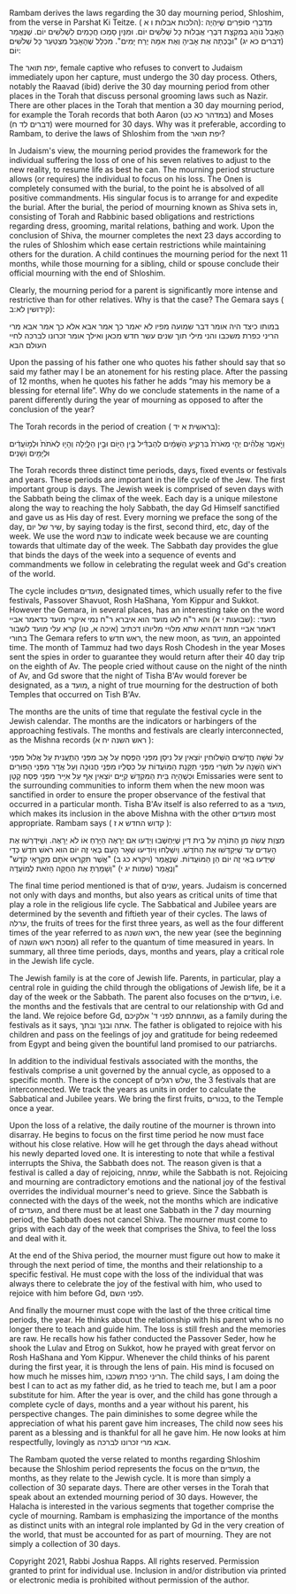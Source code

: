Rambam derives the laws regarding the 30 day mourning period, Shloshim, from the verse in Parshat Ki Teitze. ( הלכות אבלות ו א):
מִדִבְרֵי סוֹפְרִים שֶׁיִּהְיֶה הָאָבֵל נוֹהֵג בְּמִקְצָת דִּבְרֵי אֲבֵלוּת כָּל שְׁלֹשִׁים יוֹם. וּמִנַּיִן סָמְכוּ חֲכָמִים לִשְׁלֹשִׁים יוֹם. שֶׁנֶּאֱמַר (דברים כא יג) "וּבָכְתָה אֶת אָבִיהָ וְאֶת אִמָּהּ יֶרַח יָמִים". מִכְלַל שֶׁהָאָבֵל מִצְטַעֵר כָּל שְׁלֹשִׁים יוֹם: 

The יפת תואר, female captive who refuses to convert to Judaism immediately upon her capture, must undergo the 30 day process. Others, notably the Raavad (ibid) derive the 30 day mourning period from other places in the Torah that discuss personal grooming laws such as Nazir. There are other places in the Torah that mention a 30 day mourning period, for example the Torah records that both Aaron           (במדהר כא כט) and Moses (דברים לד ח) were mourned for 30 days.  Why was it preferable, according to Rambam, to derive the laws of Shloshim from the יפת תואר?

In Judaism's view, the mourning period provides the framework for the individual suffering the loss of one of his seven relatives to adjust to the new reality, to resume life as best  he can. The mourning period structure allows (or requires) the individual to focus on his loss. The Onen is  completely consumed with the burial, to the point he is absolved of all positive commandments. His singular focus is to arrange for and expedite the burial. After the burial, the period of mourning known as Shiva sets in, consisting of Torah and Rabbinic based obligations and restrictions regarding dress, grooming, marital relations, bathing and work. Upon the conclusion of Shiva, the mourner completes the next 23 days according to the rules of Shloshim which ease certain restrictions while maintaining others for the duration. A child continues the mourning period for the next 11 months, while those mourning for a sibling, child or spouse conclude their official mourning with the end of Shloshim.

Clearly, the mourning period for a parent is significantly more intense and restrictive than for other relatives. Why is that the case? The Gemara says ( קידושין לא:ב):

במותו כיצד היה אומר דבר שמועה מפיו לא יאמר כך אמר אבא אלא כך אמר אבא מרי הריני כפרת משכבו והני מילי תוך שנים עשר חדש מכאן ואילך אומר זכרונו לברכה לחיי העולם הבא
 
Upon the passing of his father one who quotes his father should say that so said my father may I be an atonement for his resting place. After the passing of 12 months, when he quotes his father he adds “may his memory be a  blessing for eternal life”. Why do we conclude statements in the name of a parent differently during the year of mourning as opposed to after the conclusion of the year?

The Torah records in the period of creation ( בראשית א יד):

וַיֹּ֣אמֶר אֱלֹהִ֗ים יְהִ֤י מְאֹרֹת֙ בִּרְקִ֣יעַ הַשָּׁמַ֔יִם לְהַבְדִּ֕יל בֵּ֥ין הַיּ֖וֹם וּבֵ֣ין הַלָּ֑יְלָה וְהָי֤וּ לְאֹתֹת֙ וּלְמ֣וֹעֲדִ֔ים וּלְיָמִ֖ים וְשָׁנִֽים׃
 
The Torah records three  distinct time periods, days, fixed events or festivals and years. These periods are important in the life cycle of the Jew. The first important group is days. The Jewish week is comprised of seven days with the Sabbath being the climax of the week. Each day is a unique milestone along the way to reaching the holy Sabbath, the day Gd Himself sanctified and gave us as His day of rest. Every morning we preface the song of the day, שיר של יום, by saying today is the first, second third, etc, day of the week. We use the word שבת to indicate week because we are counting towards that ultimate day of the week. The Sabbath day provides the glue that binds the days of the week into a sequence of events and commandments we follow in celebrating the regulat week and Gd's creation of the world. 

The cycle includes מועדים, designated times, which usually refer to the five festivals, Passover Shavuot, Rosh HaShana, Yom Kippur and Sukkot. However the Gemara, in several places, has an interesting take on the word מועד:
:(שבועות י א)
והא ר"ח לאו מועד הוא איברא ר"ח נמי איקרי מועד כדאמר אביי דאמר אביי תמוז דההיא שתא מלויי מליוהו דכתיב (איכה א, טו) קרא עלי מועד לשבור בחורי
The Gemara refers to ראש חדש, the new moon, as מועד, an appointed time. The month of Tammuz had two days Rosh Chodesh in the year Moses sent the spies in order to guarantee they would return after their 40 day trip on the eighth of Av. The people cried without cause on the night of the ninth of Av, and Gd swore that the night of Tisha B'Av would forever be designated, as a מועד,  a night of true mourning for the destruction of both Temples that occurred on Tish B'Av.

The months are the units of time that regulate the festival cycle in the Jewish calendar. The months are the indicators or harbingers of the approaching festivals. The months and festivals are clearly interconnected, as the Mishna records (ראש השנה יח א ):

עַל שִׁשָּׁה חֳדָשִׁים הַשְּׁלוּחִין יוֹצְאִין עַל נִיסָן מִפְּנֵי הַפֶּסַח עַל אָב מִפְּנֵי הַתַּעֲנִית עַל אֱלוּל מִפְּנֵי רֹאשׁ הַשָּׁנָה עַל תִּשְׁרֵי מִפְּנֵי תַּקָּנַת הַמּוֹעֲדוֹת עַל כִּסְלֵיו מִפְּנֵי חֲנוּכָּה וְעַל אֲדָר מִפְּנֵי הַפּוּרִים וּכְשֶׁהָיָה בֵּית הַמִּקְדָּשׁ קַיָּים יוֹצְאִין אַף עַל אִיָּיר מִפְּנֵי פֶּסַח קָטָן
Emissaries were sent to the surrounding communities to inform them when the new moon was sanctified in order to ensure the proper observance of the festival that occurred in a particular month. Tisha B'Av itself is also referred to as a מועד, which makes its inclusion in the above Mishna with the other מועדים most appropriate. Rambam says ( קדוש החדש א ז ):

מִצְוַת עֲשֵׂה מִן הַתּוֹרָה עַל בֵּית דִּין שֶׁיְּחַשְּׁבוּ וְיֵדְעוּ אִם יֵרָאֶה הַיָּרֵחַ אוֹ לֹא יֵרָאֶה. וְשֶׁיִּדְרְשׁוּ אֶת הָעֵדִים עַד שֶׁיְּקַדְּשׁוּ אֶת הַחֹדֶשׁ. וְיִשְׁלְחוּ וְיוֹדִיעוּ שְׁאָר הָעָם בְּאֵי זֶה יוֹם הוּא רֹאשׁ חֹדֶשׁ כְּדֵי שֶׁיֵּדְעוּ בְּאֵי זֶה יוֹם הֵן הַמּוֹעֲדוֹת. שֶׁנֶּאֱמַר (ויקרא כג ב) "אֲשֶׁר תִּקְרְאוּ אֹתָם מִקְרָאֵי קֹדֶשׁ" וְנֶאֱמַר (שמות יג י) "וְשָׁמַרְתָּ אֶת הַחֻקָּה הַזֹּאת לְמוֹעֲדָהּ"


The final time period mentioned is that of שנים, years. Judaism is concerned not only with days and months, but also years as critical units of time that play a role in the religious life cycle. The Sabbatical and Jubilee years are determined by the seventh and fiftieth year of their cycles. The laws of ערלה, the fruits of trees for the first three years, as well as the four different times of the year referred to as ראש השנה, the new year (see the beginning of מסכת ראש השנה) all refer to the quantum of time measured in years. In summary, all three time periods, days, months and years, play a critical role in the Jewish life cycle.

The Jewish family is at the core of Jewish life. Parents, in particular, play a central role in guiding the child through the obligations of Jewish life, be it a day of the week or the Sabbath. The parent also focuses on the מועדים, i.e. the months and the festivals that are central to our relationship with Gd and the land. We rejoice before Gd, ושמחתם לפני ד' אלקיכם, as a family during the festivals as it says, אתה ובנך ובתך. The father is obligated to rejoice with his children and pass on the feelings of joy and gratitude for being redeemed from Egypt and being given the bountiful land promised to our patriarchs. 

In addition to the individual festivals associated with the months, the festivals comprise a unit governed by the annual cycle, as opposed to a specific month. There is the concept of שלש רגלים, the 3 festivals that are interconnected. We track the years as units in order to calculate the Sabbatical and Jubilee years. We bring the first fruits, בכורים, to the Temple once a year.

Upon the loss of a relative, the daily routine of the mourner is thrown into disarray. He begins to focus on the first time period he now must face without his close relative. How will he get through the days ahead without his newly departed loved one. It is interesting to note that while a festival interrupts the Shiva, the Sabbath does not. The reason given is that a festival is called a day of rejoicing, שמחה, while the Sabbath is not. Rejoicing and mourning are contradictory emotions and the national joy of the festival overrides the individual mourner's need to grieve. Since the Sabbath is connected with the days of the week, not the months which are indicative of מועדים, and there must be at least one Sabbath in the 7 day mourning period, the Sabbath does not cancel Shiva. The mourner must come to grips with each day of the week that comprises the Shiva, to feel the loss and deal with it. 

At the end of the Shiva period, the mourner  must figure out how to make it through the next period of time, the months and their relationship to a specific festival. He must cope with the loss of the individual that was always there to celebrate the joy of the festival with him, who used to rejoice with him before Gd, לפני השם.  

And finally the mourner must cope with the last of the three critical time periods, the year. He thinks about the relationship with his parent who is no longer there to teach and guide him. The loss is still fresh and the memories are raw. He recalls how his father conducted the Passover Seder, how he shook the Lulav and Etrog on Sukkot, how he prayed with great fervor on Rosh HaShana and Yom Kippur. Whenever the child thinks of his parent during the first year, it is through the lens of pain. His mind is focused on how much he misses him, הריני כפרת משכבו. The child says, I am doing the best I can to act as my father did, as he tried to teach me, but I am a poor substitute for him. After the year is over, and the child has gone through a complete cycle of days, months and a year without his parent, his perspective changes. The pain diminishes to some degree while the appreciation of what his parent gave him increases, The child now sees his parent as a blessing and is thankful for all he gave him. He now looks at him respectfully, lovingly as אבא מרי זכרונו לברכה.

The Rambam quoted the verse related to months regarding Shloshim because the Shloshim period represents the focus on the מועדים, the months, as they relate to the Jewish cycle. It is more than simply a collection of 30 separate days.  There are other verses  in the Torah that speak about an extended mourning period of 30 days. However, the Halacha is interested in the various segments that together comprise the cycle of mourning. Rambam is emphasizing the importance of the months as distinct units with an integral role implanted by Gd in the very creation of the world, that must be accounted for as part of mourning. They are not simply a collection of 30 days.

Copyright 2021, Rabbi Joshua Rapps. All rights reserved. Permission granted to print for individual use. Inclusion in and/or distribution via printed or electronic media is prohibited without permission of the author.
